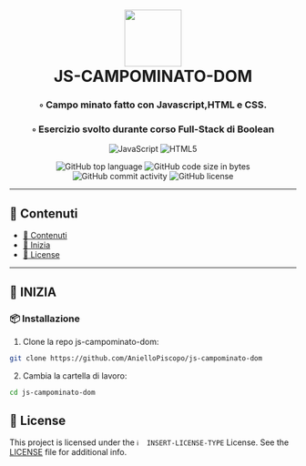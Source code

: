 <div align="center">
<h1 align="center">
<img src="https://img.shields.io/badge/JavaScript-F7DF1E.svg?style&logo=JavaScript&logoColor=black" width="100" />
<br>JS-CAMPOMINATO-DOM
</h1>
<h3>◦ Campo minato fatto con Javascript,HTML e CSS.</h3>
<h3>◦ Esercizio svolto durante corso Full-Stack di Boolean</h3>

<p align="center">
<img src="https://img.shields.io/badge/JavaScript-F7DF1E.svg?style&logo=JavaScript&logoColor=black" alt="JavaScript" />
<img src="https://img.shields.io/badge/HTML5-E34F26.svg?style&logo=HTML5&logoColor=white" alt="HTML5" />
</p>
<img src="https://img.shields.io/github/languages/top/AnielloPiscopo/js-campominato-dom?style&color=5D6D7E" alt="GitHub top language" />
<img src="https://img.shields.io/github/languages/code-size/AnielloPiscopo/js-campominato-dom?style&color=5D6D7E" alt="GitHub code size in bytes" />
<img src="https://img.shields.io/github/commit-activity/m/AnielloPiscopo/js-campominato-dom?style&color=5D6D7E" alt="GitHub commit activity" />
<img src="https://img.shields.io/github/license/AnielloPiscopo/js-campominato-dom?style&color=5D6D7E" alt="GitHub license" />
</div>

---

## 📒 Contenuti
- [📒 Contenuti](#-contenuti)
- [🚀 Inizia](#-inizia)
- [📄 License](#-license)

---

## 🚀 INIZIA

### 📦 Installazione

1. Clone la repo js-campominato-dom:
```sh
git clone https://github.com/AnielloPiscopo/js-campominato-dom
```

2. Cambia la cartella di lavoro:
```sh
cd js-campominato-dom
```

## 📄 License

This project is licensed under the `ℹ️  INSERT-LICENSE-TYPE` License. See the [LICENSE](https://docs.github.com/en/communities/setting-up-your-project-for-healthy-contributions/adding-a-license-to-a-repository) file for additional info.
